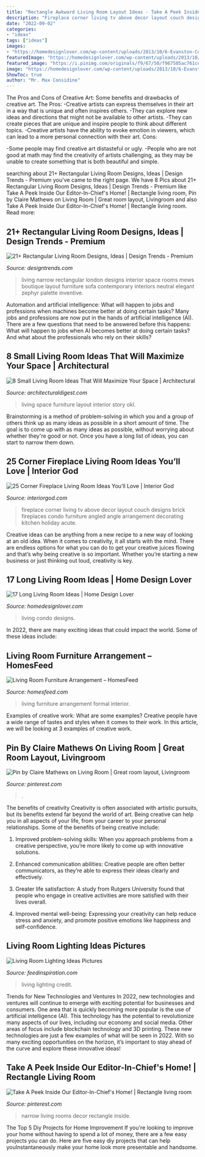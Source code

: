 ```yaml
---
title: "Rectangle Awkward Living Room Layout Ideas - Take A Peek Inside Our Editor-in-chief&#039;s Home!"
description: "Fireplace corner living tv above decor layout couch designs brick fireplaces condo furniture angled angle arrangement decorating kitchen holiday acute"
date: "2022-09-02"
categories:
- "ideas"
tags: ["ideas"]
images:
- "https://homedesignlover.com/wp-content/uploads/2013/10/6-Evanston-Condo.jpg"
featuredImage: "https://homedesignlover.com/wp-content/uploads/2013/10/6-Evanston-Condo.jpg"
featured_image: "https://i.pinimg.com/originals/f9/67/50/f967505ac761ce69ebbf8859bf331596.jpg"
image: "https://homedesignlover.com/wp-content/uploads/2013/10/6-Evanston-Condo.jpg"
ShowToc: true
author: "Mr. Max Considine"
---
```



The Pros and Cons of Creative Art: Some benefits and drawbacks of creative art.
The Pros: 
-Creative artists can express themselves in their art in a way that is unique and often inspires others. 
-They can explore new ideas and directions that might not be available to other artists. 
-They can create pieces that are unique and inspire people to think about different topics. 
-Creative artists have the ability to evoke emotion in viewers, which can lead to a more personal connection with their art. 
Cons:


-Some people may find creative art distasteful or ugly. 
-People who are not good at math may find the creativity of artists challenging, as they may be unable to create something that is both beautiful and simple.

	

		
searching about 21+ Rectangular Living Room Designs, Ideas | Design Trends - Premium you've came to the right page. We have 8 Pics about 21+ Rectangular Living Room Designs, Ideas | Design Trends - Premium like Take A Peek Inside Our Editor-In-Chief&#039;s Home! | Rectangle living room, Pin by Claire Mathews on Living Room | Great room layout, Livingroom and also Take A Peek Inside Our Editor-In-Chief&#039;s Home! | Rectangle living room. Read more:
		
    
## 21+ Rectangular Living Room Designs, Ideas | Design Trends - Premium

<img loading=lazy src="https://images.designtrends.com/wp-content/uploads/2016/11/09171134/Long-Narrow-Living-Room.jpg" onerror="this.onerror=null;this.src='https://tse2.mm.bing.net/th?id=OIP.blD5J8WWzqxmaBQjCYCYogHaFW&amp;pid=15.1';" alt="21+ Rectangular Living Room Designs, Ideas | Design Trends - Premium">

_Source: designtrends.com_

>living narrow rectangular london designs interior space rooms mews boutique layout furniture sofa contemporary interiors neutral elegant zephyr palette inventive. 

	

Automation and artificial intelligence: What will happen to jobs and professions when machines become better at doing certain tasks?
Many jobs and professions are now put in the hands of artificial intelligence (AI). There are a few questions that need to be answered before this happens: What will happen to jobs when AI becomes better at doing certain tasks? And what about the professionals who rely on their skills?

    
## 8 Small Living Room Ideas That Will Maximize Your Space | Architectural

<img loading=lazy src="https://media.architecturaldigest.com/photos/59120ba6b3064307ffee5a91/master/pass/OKL_AmyStone_Interior_022.jpg" onerror="this.onerror=null;this.src='https://tse2.mm.bing.net/th?id=OIP.8RBqla63M_rFc1P2YQ37aQHaLH&amp;pid=15.1';" alt="8 Small Living Room Ideas That Will Maximize Your Space | Architectural">

_Source: architecturaldigest.com_

>living space furniture layout interior story okl. 

	

Brainstorming is a method of problem-solving in which you and a group of others think up as many ideas as possible in a short amount of time. The goal is to come up with as many ideas as possible, without worrying about whether they're good or not. Once you have a long list of ideas, you can start to narrow them down.

    
## 25 Corner Fireplace Living Room Ideas You’ll Love | Interior God

<img loading=lazy src="http://interiorgod.com/wp-content/uploads/2016/11/living-room-with-corner-fireplace-ideas.jpg" onerror="this.onerror=null;this.src='https://tse2.mm.bing.net/th?id=OIP.1yBMFWJ8tuhXCgrDrYD3VgHaLG&amp;pid=15.1';" alt="25 Corner Fireplace Living Room Ideas You’ll Love | Interior God">

_Source: interiorgod.com_

>fireplace corner living tv above decor layout couch designs brick fireplaces condo furniture angled angle arrangement decorating kitchen holiday acute. 

	

Creative ideas can be anything from a new recipe to a new way of looking at an old idea. When it comes to creativity, it all starts with the mind. There are endless options for what you can do to get your creative juices flowing and that’s why being creative is so important. Whether you’re starting a new business or just thinking out loud, creativity is key.

    
## 17 Long Living Room Ideas | Home Design Lover

<img loading=lazy src="https://homedesignlover.com/wp-content/uploads/2013/10/6-Evanston-Condo.jpg" onerror="this.onerror=null;this.src='https://tse2.mm.bing.net/th?id=OIP.MELRDT90Ag8BmqQ_lcg9ZAHaE8&amp;pid=15.1';" alt="17 Long Living Room Ideas | Home Design Lover">

_Source: homedesignlover.com_

>living condo designs. 

	

In 2022, there are many exciting ideas that could impact the world. Some of these ideas include: 

    
## Living Room Furniture Arrangement – HomesFeed

<img loading=lazy src="https://homesfeed.com/wp-content/uploads/2015/11/Formal-White-Living-Room-Furniture-Arrangement.jpg" onerror="this.onerror=null;this.src='https://tse4.mm.bing.net/th?id=OIP.gKoBrRTZluUyhifZLoZ-oAHaFj&amp;pid=15.1';" alt="Living Room Furniture Arrangement – HomesFeed">

_Source: homesfeed.com_

>living furniture arrangement formal interior. 

	

Examples of creative work: What are some examples?
Creative people have a wide range of tastes and styles when it comes to their work. In this article, we will be looking at 3 examples of creative work.

    
## Pin By Claire Mathews On Living Room | Great Room Layout, Livingroom

<img loading=lazy src="https://i.pinimg.com/originals/f9/67/50/f967505ac761ce69ebbf8859bf331596.jpg" onerror="this.onerror=null;this.src='https://tse3.mm.bing.net/th?id=OIP.oLnowgjX5oAeeJWCtgHwtQHaEK&amp;pid=15.1';" alt="Pin by Claire Mathews on Living Room | Great room layout, Livingroom">

_Source: pinterest.com_

>. 

	

The benefits of creativity
Creativity is often associated with artistic pursuits, but its benefits extend far beyond the world of art. Being creative can help you in all aspects of your life, from your career to your personal relationships.
Some of the benefits of being creative include:

1. Improved problem-solving skills: When you approach problems from a creative perspective, you’re more likely to come up with innovative solutions.

2. Enhanced communication abilities: Creative people are often better communicators, as they’re able to express their ideas clearly and effectively.

3. Greater life satisfaction: A study from Rutgers University found that people who engage in creative activities are more satisfied with their lives overall.

4. Improved mental well-being: Expressing your creativity can help reduce stress and anxiety, and promote positive emotions like happiness and self-confidence.

    
## Living Room Lighting Ideas Pictures

<img loading=lazy src="http://feedinspiration.com/wp-content/uploads/2015/04/living-room-lighting-ideas.jpg" onerror="this.onerror=null;this.src='https://tse4.mm.bing.net/th?id=OIP.3fuWm70UCi8F9peUr-S4aQHaE6&amp;pid=15.1';" alt="Living Room Lighting Ideas Pictures">

_Source: feedinspiration.com_

>living lighting credit. 

	

Trends for New Technologies and Ventures
In 2022, new technologies and ventures will continue to emerge with exciting potential for businesses and consumers. One area that is quickly becoming more popular is the use of artificial intelligence (AI). This technology has the potential to revolutionize many aspects of our lives, including our economy and social media. Other areas of focus include blockchain technology and 3D printing. These new technologies are just a few examples of what will be seen in 2022. With so many exciting opportunities on the horizon, it’s important to stay ahead of the curve and explore these innovative ideas!

    
## Take A Peek Inside Our Editor-In-Chief&#039;s Home! | Rectangle Living Room

<img loading=lazy src="https://i.pinimg.com/736x/c9/d3/fe/c9d3feb7cadd5389ce45b90ed7084691--narrow-rooms-small-rooms.jpg" onerror="this.onerror=null;this.src='https://tse1.mm.bing.net/th?id=OIP.oK9XU2RlEM2P1YhsP3NmLgHaIe&amp;pid=15.1';" alt="Take A Peek Inside Our Editor-In-Chief&#039;s Home! | Rectangle living room">

_Source: pinterest.com_

>narrow living rooms decor rectangle inside. 

	

The Top 5 Diy Projects for Home Improvement
If you're looking to improve your home without having to spend a lot of money, there are a few easy projects you can do. Here are five easy diy projects that can help youInstantaneously make your home look more presentable and handsome.

